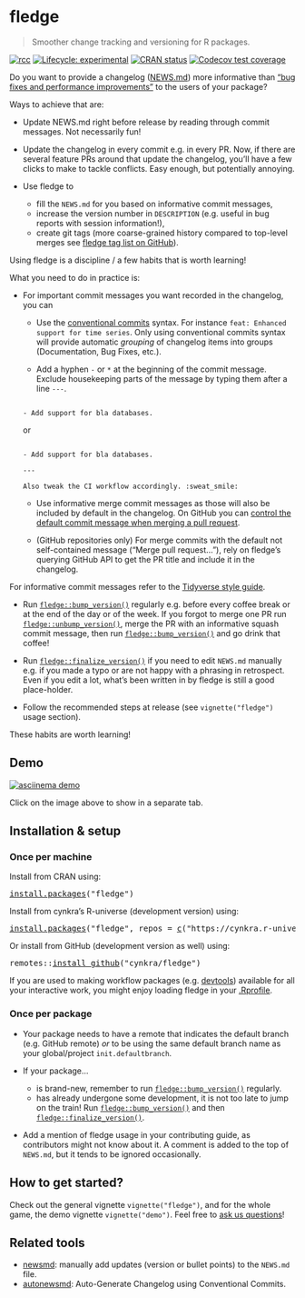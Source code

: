 <!-- README.md is generated from README.Rmd. Please edit that file -->

# fledge

> Smoother change tracking and versioning for R packages.

<!-- badges: start -->

[![rcc](https://github.com/cynkra/fledge/workflows/rcc/badge.svg)](https://github.com/cynkra/fledge/actions) [![Lifecycle: experimental](https://img.shields.io/badge/lifecycle-experimental-orange.svg)](https://lifecycle.r-lib.org/articles/stages.html#experimental) [![CRAN status](https://www.r-pkg.org/badges/version/fledge)](https://cran.r-project.org/package=fledge) [![Codecov test coverage](https://codecov.io/gh/cynkra/fledge/branch/main/graph/badge.svg)](https://app.codecov.io/gh/cynkra/fledge?branch=main)

<!-- badges: end -->

Do you want to provide a changelog ([NEWS.md](https://blog.r-hub.io/2020/05/08/pkg-news/#why-write-the-changelog-as-newsmd)) more informative than [“bug fixes and performance improvements”](https://twitter.com/EmilyKager/status/1413628436984188933) to the users of your package?

Ways to achieve that are:

-   Update NEWS.md right before release by reading through commit messages. Not necessarily fun!

-   Update the changelog in every commit e.g. in every PR. Now, if there are several feature PRs around that update the changelog, you’ll have a few clicks to make to tackle conflicts. Easy enough, but potentially annoying.

-   Use fledge to

    -   fill the `NEWS.md` for you based on informative commit messages,
    -   increase the version number in `DESCRIPTION` (e.g. useful in bug reports with session information!),
    -   create git tags (more coarse-grained history compared to top-level merges see [fledge tag list on GitHub](https://github.com/cynkra/fledge/tags)).

Using fledge is a discipline / a few habits that is worth learning!

What you need to do in practice is:

-   For important commit messages you want recorded in the changelog, you can

    -   Use the [conventional commits](https://www.conventionalcommits.org/en/v1.0.0/) syntax. For instance `feat: Enhanced support for time series`. Only using conventional commits syntax will provide automatic *grouping* of changelog items into groups (Documentation, Bug Fixes, etc.).

    -   Add a hyphen `-` or `*` at the beginning of the commit message. Exclude housekeeping parts of the message by typing them after a line `---`.

    ``` text

    - Add support for bla databases.
    ```

    or

    ``` text

    - Add support for bla databases.

    ---

    Also tweak the CI workflow accordingly. :sweat_smile:
    ```

    -   Use informative merge commit messages as those will also be included by default in the changelog. On GitHub you can [control the default commit message when merging a pull request](https://github.blog/changelog/2022-08-23-new-options-for-controlling-the-default-commit-message-when-merging-a-pull-request/).

    -   (GitHub repositories only) For merge commits with the default not self-contained message (“Merge pull request…”), rely on fledge’s querying GitHub API to get the PR title and include it in the changelog.

For informative commit messages refer to the [Tidyverse style guide](https://style.tidyverse.org/news.html).

-   Run [`fledge::bump_version()`](https://cynkra.github.io/fledge/reference/bump_version.html) regularly e.g. before every coffee break or at the end of the day or of the week. If you forgot to merge one PR run [`fledge::unbump_version()`](https://cynkra.github.io/fledge/reference/unbump_version.html), merge the PR with an informative squash commit message, then run [`fledge::bump_version()`](https://cynkra.github.io/fledge/reference/bump_version.html) and go drink that coffee!

-   Run [`fledge::finalize_version()`](https://cynkra.github.io/fledge/reference/finalize_version.html) if you need to edit `NEWS.md` manually e.g. if you made a typo or are not happy with a phrasing in retrospect. Even if you edit a lot, what’s been written in by fledge is still a good place-holder.

-   Follow the recommended steps at release (see `vignette("fledge")` usage section).

These habits are worth learning!

## Demo

[![asciinema demo](https://github.com/cynkra/fledge/raw/main/readme/demo.gif)](https://asciinema.org/a/173876)

Click on the image above to show in a separate tab.

## Installation & setup

### Once per machine

Install from CRAN using:

<pre class='chroma'>
<span><span class='nf'><a href='https://rdrr.io/r/utils/install.packages.html'>install.packages</a></span><span class='o'>(</span><span class='s'>"fledge"</span><span class='o'>)</span></span></pre>

Install from cynkra’s R-universe (development version) using:

<pre class='chroma'>
<span><span class='nf'><a href='https://rdrr.io/r/utils/install.packages.html'>install.packages</a></span><span class='o'>(</span><span class='s'>"fledge"</span>, repos <span class='o'>=</span> <span class='nf'><a href='https://rdrr.io/r/base/c.html'>c</a></span><span class='o'>(</span><span class='s'>"https://cynkra.r-universe.dev"</span>, <span class='s'>"https://cloud.r-project.org"</span><span class='o'>)</span><span class='o'>)</span></span></pre>

Or install from GitHub (development version as well) using:

<pre class='chroma'>
<span><span class='nf'>remotes</span><span class='nf'>::</span><span class='nf'><a href='https://remotes.r-lib.org/reference/install_github.html'>install_github</a></span><span class='o'>(</span><span class='s'>"cynkra/fledge"</span><span class='o'>)</span></span></pre>

If you are used to making workflow packages (e.g. [devtools](https://usethis.r-lib.org/articles/articles/usethis-setup.html#use-usethis-or-devtools-in-interactive-work)) available for all your interactive work, you might enjoy loading fledge in your [.Rprofile](https://rstats.wtf/r-startup.html#rprofile).

### Once per package

-   Your package needs to have a remote that indicates the default branch (e.g. GitHub remote) *or* to be using the same default branch name as your global/project `init.defaultbranch`.

-   If your package…

    -   is brand-new, remember to run [`fledge::bump_version()`](https://cynkra.github.io/fledge/reference/bump_version.html) regularly.
    -   has already undergone some development, it is not too late to jump on the train! Run [`fledge::bump_version()`](https://cynkra.github.io/fledge/reference/bump_version.html) and then [`fledge::finalize_version()`](https://cynkra.github.io/fledge/reference/finalize_version.html).

-   Add a mention of fledge usage in your contributing guide, as contributors might not know about it. A comment is added to the top of `NEWS.md`, but it tends to be ignored occasionally.

## How to get started?

Check out the general vignette `vignette("fledge")`, and for the whole game, the demo vignette `vignette("demo")`. Feel free to [ask us questions](https://github.com/cynkra/fledge/discussions)!

## Related tools

-   [newsmd](https://github.com/Dschaykib/newsmd): manually add updates (version or bullet points) to the `NEWS.md` file.
-   [autonewsmd](https://github.com/kapsner/autonewsmd): Auto-Generate Changelog using Conventional Commits.
